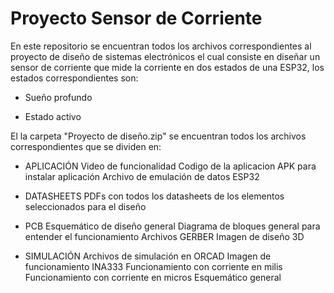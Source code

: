 # Proyecto Sensor de Corriente
En este repositorio se encuentran todos los archivos correspondientes al proyecto de diseño de sistemas electrónicos el cual consiste en diseñar un sensor de corriente que mide la corriente en dos estados de una ESP32, los estados correspondientes son:

-  Sueño profundo

- Estado activo

El la carpeta "Proyecto de diseño.zip" se encuentran todos los archivos correspondientes que se dividen en:

- APLICACIÓN
  Video de funcionalidad
  Codigo de la aplicacion
  APK para instalar aplicación
  Archivo de emulación de datos ESP32

- DATASHEETS
  PDFs con todos los datasheets de los elementos seleccionados para el diseño

- PCB
  Esquemático de diseño general
  Diagrama de bloques general para entender el funcionamiento
  Archivos GERBER
  Imagen de diseño 3D

- SIMULACIÓN
  Archivos de simulación en ORCAD
  Imagen de funcionamiento INA333
  Funcionamiento con corriente en milis
  Funcionamiento con corriente en micros
  Esquemático general
